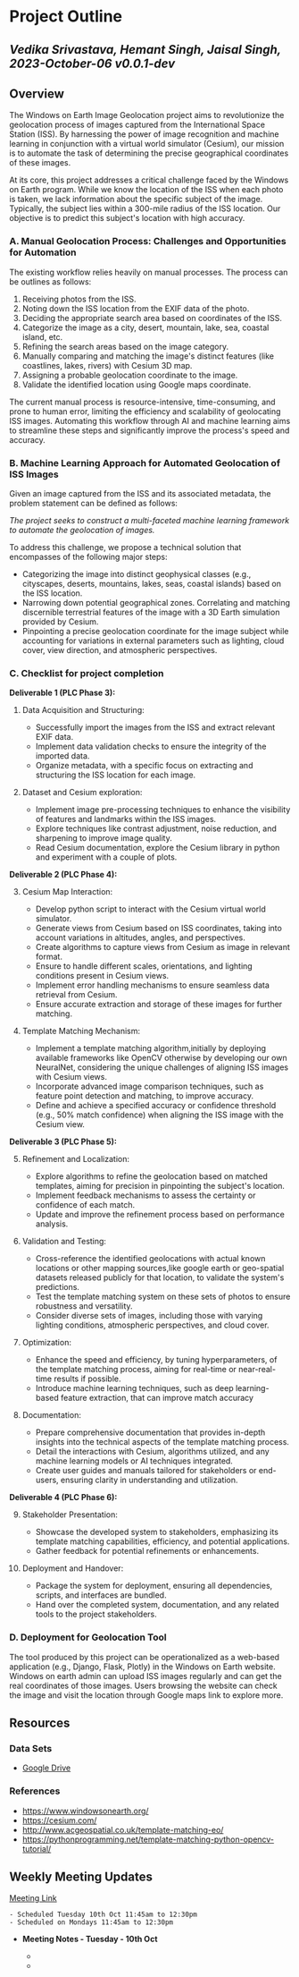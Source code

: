 # Project Outline

## *Vedika Srivastava, Hemant Singh, Jaisal Singh, 2023-October-06 v0.0.1-dev*

## Overview

The Windows on Earth Image Geolocation project aims to revolutionize the geolocation process of images captured from the International Space Station (ISS). By harnessing the power of image recognition and machine learning in conjunction with a virtual world simulator (Cesium), our mission is to automate the task of determining the precise geographical coordinates of these images.

At its core, this project addresses a critical challenge faced by the Windows on Earth program. While we know the location of the ISS when each photo is taken, we lack information about the specific subject of the image. Typically, the subject lies within a 300-mile radius of the ISS location. Our objective is to predict this subject's location with high accuracy.


### A. Manual Geolocation Process: Challenges and Opportunities for Automation

The existing workflow relies heavily on manual processes. The process can be outlines as follows:

1. Receiving photos from the ISS.
2. Noting down the ISS location from the EXIF data of the photo.
3. Deciding the appropriate search area based on coordinates of the ISS.
4. Categorize the image as a city, desert, mountain, lake, sea, coastal island, etc.
5. Refining the search areas based on the image category.
6. Manually comparing and matching the image's distinct features (like coastlines, lakes, rivers) with Cesium 3D map.
7. Assigning a probable geolocation coordinate to the image.
8. Validate the identified location using Google maps coordinate.

The current manual process is resource-intensive, time-consuming, and prone to human error, limiting the efficiency and scalability of geolocating ISS images. Automating this workflow through AI and machine learning aims to streamline these steps and significantly improve the process's speed and accuracy.


### B. Machine Learning Approach for Automated Geolocation of ISS Images

Given an image captured from the ISS and its associated metadata, the problem statement can be defined as follows:

*The project seeks to construct a multi-faceted machine learning framework to automate the geolocation of images.*

To address this challenge, we propose a technical solution that encompasses of the following major steps:

- Categorizing the image into distinct geophysical classes (e.g., cityscapes, deserts, mountains, lakes, seas, coastal islands) based on the ISS location.
- Narrowing down potential geographical zones.
Correlating and matching discernible terrestrial features of the image with a 3D Earth simulation provided by Cesium.
- Pinpointing a precise geolocation coordinate for the image subject while accounting for variations in external parameters such as lighting, cloud cover, view direction, and atmospheric perspectives.


### C. Checklist for project completion

**Deliverable 1 (PLC Phase 3):**

1. Data Acquisition and Structuring:
    -  Successfully import the images from the ISS and extract relevant EXIF data.
    - Implement data validation checks to ensure the integrity of the imported data.
    - Organize metadata, with a specific focus on extracting and structuring the ISS location for each image.

2. Dataset and Cesium exploration:
    - Implement image pre-processing techniques to enhance the visibility of features and landmarks within the ISS images.
    - Explore techniques like contrast adjustment, noise reduction, and sharpening to improve image quality.
    - Read Cesium documentation, explore the Cesium library in python and experiment with a couple of plots.

**Deliverable 2 (PLC Phase 4):**

3. Cesium Map Interaction:
    - Develop python script to interact with the Cesium virtual world simulator.
    - Generate views from Cesium based on ISS coordinates, taking into account variations in altitudes, angles, and perspectives.
    - Create algorithms to capture views from Cesium as image in relevant format.
    - Ensure to handle different scales, orientations, and lighting conditions present in Cesium views.
    - Implement error handling mechanisms to ensure seamless data retrieval from Cesium.
    - Ensure accurate extraction and storage of these images for further matching.

4. Template Matching Mechanism:
    - Implement a template matching algorithm,initially by deploying available frameworks like OpenCV otherwise by developing our own NeuralNet, considering the unique challenges of aligning ISS images with Cesium views.
    - Incorporate advanced image comparison techniques, such as feature point detection and matching, to improve accuracy.
    - Define and achieve a specified accuracy or confidence threshold (e.g., 50% match confidence) when aligning the ISS image with the Cesium view.

**Deliverable 3 (PLC Phase 5):**

5. Refinement and Localization:
    - Explore algorithms to refine the geolocation based on matched templates, aiming for precision in pinpointing the subject's location.
    - Implement feedback mechanisms to assess the certainty or confidence of each match.
    - Update and improve the refinement process based on performance analysis.

6. Validation and Testing:
    - Cross-reference the identified geolocations with actual known locations or other mapping sources,like google earth or geo-spatial datasets released publicly for that location, to validate the system's predictions.
    - Test the template matching system on these sets of photos to ensure robustness and versatility.
    - Consider diverse sets of images, including those with varying lighting conditions, atmospheric perspectives, and cloud cover.

7. Optimization:
    - Enhance the speed and efficiency, by tuning hyperparameters, of the template matching process, aiming for real-time or near-real-time results if possible.
    - Introduce machine learning techniques, such as deep learning-based feature extraction, that can improve match accuracy

8. Documentation:
    - Prepare comprehensive documentation that provides in-depth insights into the technical aspects of the template matching process.
    - Detail the interactions with Cesium, algorithms utilized, and any machine learning models or AI techniques integrated.
    - Create user guides and manuals tailored for stakeholders or end-users, ensuring clarity in understanding and utilization.

**Deliverable 4 (PLC Phase 6):**

9. Stakeholder Presentation:
    - Showcase the developed system to stakeholders, emphasizing its template matching capabilities, efficiency, and potential applications.
    - Gather feedback for potential refinements or enhancements.

10. Deployment and Handover:
    - Package the system for deployment, ensuring all dependencies, scripts, and interfaces are bundled.
    - Hand over the completed system, documentation, and any related tools to the project stakeholders.

### D. Deployment for Geolocation Tool

The tool produced by this project can be operationalized as a web-based application (e.g., Django, Flask, Plotly) in the Windows on Earth website. Windows on earth admin can upload ISS images regularly and can get the real coordinates of those images. Users browsing the website can check the image and visit the location through Google maps link to explore more.

## Resources

### Data Sets

- [Google Drive](https://drive.google.com/drive/folders/17k9OTFAdbD2-rZO64MyodMbzHfF6fXbx)

### References

- https://www.windowsonearth.org/ 
- https://cesium.com/
- http://www.acgeospatial.co.uk/template-matching-eo/
- https://pythonprogramming.net/template-matching-python-opencv-tutorial/


## Weekly Meeting Updates

[Meeting Link](https://bostonu.zoom.us/j/92945921675?pwd=WVgvbHFUWE5oYy9ja1BIVEp6cmJidz09)

    - Scheduled Tuesday 10th Oct 11:45am to 12:30pm
    - Scheduled on Mondays 11:45am to 12:30pm

- **Meeting Notes - Tuesday - 10th Oct**

    - 
    - 
